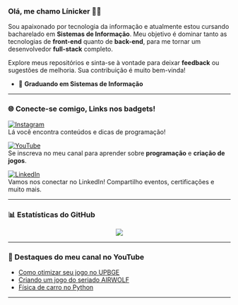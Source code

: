### Olá, me chamo Línicker 👋🏻  

Sou apaixonado por tecnologia da informação e atualmente estou cursando bacharelado em **Sistemas de Informação**. Meu objetivo é dominar tanto as tecnologias de **front-end** quanto de **back-end**, para me tornar um desenvolvedor **full-stack** completo.  

Explore meus repositórios e sinta-se à vontade para deixar **feedback** ou sugestões de melhoria. Sua contribuição é muito bem-vinda!  

- 📘 **Graduando em Sistemas de Informação**

---

### 🌐 Conecte-se comigo, Links nos badgets!

[![Instagram](https://img.shields.io/badge/Instagram-E4405F?style=for-the-badge&logo=instagram&logoColor=white)](https://www.instagram.com/linicker.dev/)  
Lá você encontra conteúdos e dicas de programação!  

[![YouTube](https://img.shields.io/badge/YouTube-FF0000?style=for-the-badge&logo=youtube&logoColor=white)](https://www.youtube.com/@kost337)  
Se inscreva no meu canal para aprender sobre **programação** e **criação de jogos**.  

[![LinkedIn](https://img.shields.io/badge/LinkedIn-0077B5?style=for-the-badge&logo=linkedin&logoColor=white)](https://www.linkedin.com/in/linickerostroski/)  
Vamos nos conectar no LinkedIn! Compartilho eventos, certificações e muito mais.  

---

### 📊 Estatísticas do GitHub  

<div align="center">

<a href="https://github-readme-stats.vercel.app/api?username=LinickerOstroski&show_icons=true&theme=dracula">  
  <img align="center" src="https://github-readme-stats.vercel.app/api?username=LinickerOstroski&show_icons=true&theme=light" />  
</a>  

</div>

---

### 🎥 Destaques do meu canal no YouTube  

- [Como otimizar seu jogo no UPBGE](https://www.youtube.com/watch?v=8QVvmya02yM&ab_channel=Kost)  
- [Criando um jogo do seriado AIRWOLF](https://www.youtube.com/watch?v=zrqcBKpr3dk&ab_channel=Kost)  
- [Física de carro no Python](https://www.youtube.com/watch?v=w4MEoqmSipk&ab_channel=Kost)  

---

<!--  
**LinickerOstroski/LinickerOstroski** é um ✨ _repositório especial_ ✨ porque seu `README.md` aparece no perfil do GitHub.  

Aqui vão algumas ideias para você começar:  

- 🔭 Atualmente trabalhando em...  
- 🌱 Atualmente aprendendo...  
- 👯 Buscando colaborar em...  
- 🤔 Precisando de ajuda com...  
- 💬 Pergunte-me sobre...  
- 📫 Como me encontrar:  
- 😄 Pronomes:  
- ⚡ Curiosidade:  
-->  
